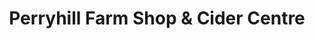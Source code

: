 ---
title: "Perryhill Farm Shop & Cider Centre"
url: /hartfield/perryhill-farm-shop-und-cider-centre/
shop: Gemüse & Obst
---